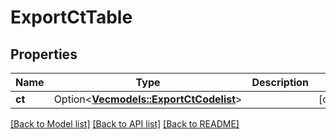 # ExportCtTable

## Properties

Name | Type | Description | Notes
------------ | ------------- | ------------- | -------------
**ct** | Option<[**Vec<models::ExportCtCodelist>**](ExportCtCodelist.md)> |  | [optional]

[[Back to Model list]](../README.md#documentation-for-models) [[Back to API list]](../README.md#documentation-for-api-endpoints) [[Back to README]](../README.md)


